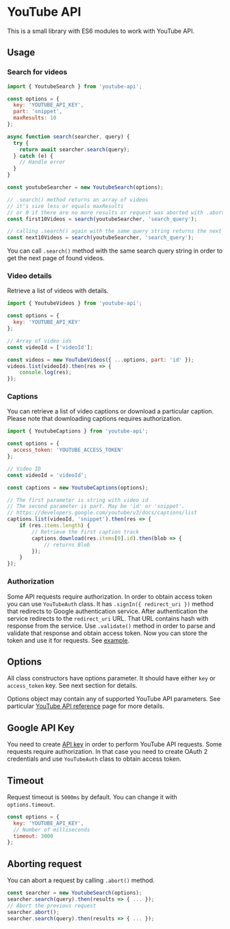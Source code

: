 # YouTube API

This is a small library with ES6 modules to work with YouTube API.

## Usage

### Search for videos

```javascript
import { YoutubeSearch } from 'youtube-api';

const options = {
  key: 'YOUTUBE_API_KEY',
  part: 'snippet',
  maxResults: 10
};

async function search(searcher, query) {
  try {
    return await searcher.search(query);
  } catch (e) {
    // Handle error
  }
}

const youtubeSearcher = new YoutubeSearch(options);

// .search() method returns an array of videos
// it's size less or equals maxResults
// or 0 if there are no more results or request was aborted with .abort()
const first10Videos = search(youtubeSearcher, 'search_query');

// calling .search() again with the same query string returns the next resulting page
const next10Videos = search(youtubeSearcher, 'search_query');
```

You can call `.search()` method with the same search query string in order to get the next page of found videos.

### Video details

Retrieve a list of videos with details.

```javascript
import { YoutubeVideos } from 'youtube-api';

const options = {
  key: 'YOUTUBE_API_KEY'
};

// Array of video ids
const videoId = ['videoId'];

const videos = new YouTubeVideos({ ...options, part: 'id' });
videos.list(videoId).then(res => {
    console.log(res);
});
```

### Captions

You can retrieve a list of video captions or download a particular caption. Please note that downloading captions requires authorization.

```javascript
import { YoutubeCaptions } from 'youtube-api';

const options = {
  access_token: 'YOUTUBE_ACCESS_TOKEN'
};

// Video ID
const videoId = 'videoId';

const captions = new YoutubeCaptions(options);

// The first parameter is string with video id
// The second parameter is part. May be 'id' or 'snippet'.
// https://developers.google.com/youtube/v3/docs/captions/list
captions.list(videoId, 'snippet').then(res => {
    if (res.items.length) {
        // Retrieve the first caption track
        captions.download(res.items[0].id).then(blob => {
            // returns Blob
        });
    }
});
```

### Authorization

Some API requests require authorization. In order to obtain access token you can use `YouTubeAuth` class. It has `.signIn({ redirect_uri })` method that redirects to Google authentication service. After authentication the service redirects to the `redirect_uri` URL. That URL contains hash with response from the service. Use `.validate()` method in order to parse and validate that response and obtain access token. Now you can store the token and use it for requests. See [example](demo/index.html).

## Options

All class constructors have options parameter. It should have either `key` or `access_token` key. See next section for details.

Options object may contain any of supported YouTube API parameters. See particular [YouTube API reference](https://developers.google.com/youtube/v3/docs/) page for more details.

## Google API Key

You need to create [API key](https://developers.google.com/youtube/registering_an_application) in order to perform YouTube API requests. Some requests require authorization. In that case you need to create OAuth 2 credentials and use `YouTubeAuth` class to obtain access token.

## Timeout

Request timeout is `5000ms` by default. You can change it with `options.timeout`.

```javascript
const options = {
  key: 'YOUTUBE_API_KEY',
  // Number of milliseconds
  timeout: 3000
};
```

## Aborting request

You can abort a request by calling `.abort()` method.

```javascript
const searcher = new YoutubeSearch(options);
searcher.search(query).then(results => { ... });
// Abort the previous request
searcher.abort();
searcher.search(query).then(results => { ... });
```
